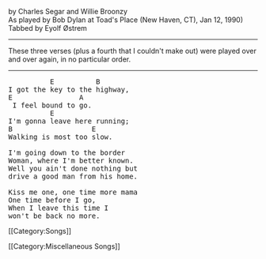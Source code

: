 by Charles Segar and Willie Broonzy<br>
As played by Bob Dylan at Toad's Place (New Haven, CT), Jan 12, 1990)<br>
Tabbed by Eyolf Østrem

----
These three verses (plus a fourth that I couldn't make out) were
played over and over again, in no particular order.

----
<pre class="verse">
          E          B
I got the key to the highway,
E                A
 I feel bound to go.
          E
I'm gonna leave here running;
B                   E
Walking is most too slow.

I'm going down to the border
Woman, where I'm better known.
Well you ain't done nothing but
drive a good man from his home.

Kiss me one, one time more mama
One time before I go,
When I leave this time I
won't be back no more.
</pre>

[[Category:Songs]]

[[Category:Miscellaneous Songs]]